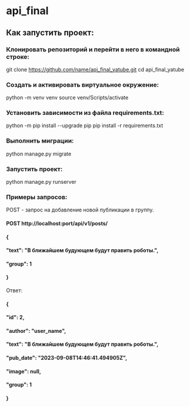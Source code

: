 # api_final
## Как запустить проект:

### Клонировать репозиторий и перейти в него в командной строке:
git clone https://github.com/name/api_final_yatube.git
cd api_final_yatube

### Cоздать и активировать виртуальное окружение:
python -m venv venv
source venv/Scripts/activate

### Установить зависимости из файла requirements.txt:
python -m pip install --upgrade pip
pip install -r requirements.txt

### Выполнить миграции:
python manage.py migrate

### Запустить проект:
python manage.py runserver

### Примеры запросов:
POST - запрос на добавление новой публикации в группу.
#### POST http://localhost:port/api/v1/posts/
#### {
  #### "text": "В ближайшем будующем будут править роботы.",
  #### "group": 1
#### }

Ответ:
#### {
#### "id": 2,
#### "author": "user_name",
#### "text": "В ближайшем будующем будут править роботы.",
#### "pub_date": "2023-09-08T14:46:41.494905Z",
#### "image": null,
#### "group": 1
#### }
